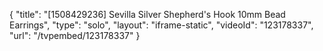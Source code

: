 {
    "title": "[1508429236] Sevilla Silver Shepherd's Hook 10mm Bead Earrings",
    "type": "solo",
    "layout": "iframe-static",
    "videoId": "123178337",
    "url": "\/tvpembed\/123178337"
}